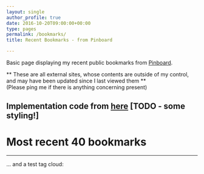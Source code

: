 ```yaml
---
layout: single
author_profile: true
date: 2016-10-20T09:00:00+00:00
type: pages
permalink: /bookmarks/
title: Recent Bookmarks - from Pinboard

---
```

Basic page displaying my recent public bookmarks from [Pinboard](https://pinboard.in).

** These are all external sites, whose contents are outside of my control, and may have been updated since I last viewed them **  
(Please ping me if there is anything concerning present)

Implementation code from [here](https://pinboard.in/resources/linkroll)
[TODO - some styling!]
---
# Most recent 40 bookmarks

<script language="javascript" src="http://pinboard.in//widgets/v1/linkroll/?user=bseymour&count=40"></script>

---
... and a test tag cloud:


<script language="javascript" src="http://pinboard.in/badge?user=bseymour&num=40&color=040069998999-040069993000&size=12-30"></script>
